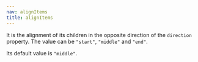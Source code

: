```yaml
---
nav: alignItems
title: alignItems
---
```


It is the alignment of its children in the opposite direction of the `direction` property. The value can be `"start"`, `"middle"` and `"end"`.

Its default value is `"middle"`.
